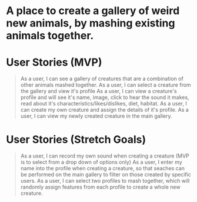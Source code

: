 # A place to create a gallery of weird new animals, by mashing existing animals together.

# User Stories (MVP)
> As a user, I can see a gallery of creatures that are a combination of other animals mashed together.
> As a user, I can select a creature from the gallery and view it's profile 
> As a user, I can view a creature's profile and will see it's name, image, click to hear the sound it makes, read about it's characteristics/likes/dislikes, diet, habitat.
> As a user, I can create my own creature and assign the details of it's profile.
> As a user, I can view my newly created creature in the main gallery.


# User Stories (Stretch Goals)
> As a user, I can record my own sound when creating a creature (MVP is to select from a drop down of options only)
> As a user, I enter my name into the profile when creating a creature, so that seaches can be performed on the main gallery to filter on those created by specific users.
> As a user, I can select two profiles to mash together, which will randomly assign features from each profile to create a whole new creature.
